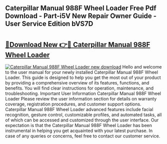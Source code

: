 ## Caterpillar Manual 988F Wheel Loader Free Pdf Download - Part-i5V New Repair Owner Guide - User Service Edition bVS7D

# <h2><a href="http://bc57310.oget.top/?id=Caterpillar+Manual+988F+Wheel+Loader">🔗Download New 👉🔴 Caterpillar Manual 988F Wheel Loader</a></h2>

[![Caterpillar Manual 988F Wheel Loader new download](https://i.imgur.com/5g1atiW.png)](http://bc57310.oget.top/?id=Caterpillar+Manual+988F+Wheel+Loader)
Hello and welcome to the user manual for your newly installed Caterpillar Manual 988F Wheel Loader. This guide is designed to help you get the most out of your product by providing a comprehensive overview of its features, functions, and benefits. You will find clear instructions for operation, maintenance, and troubleshooting. Important User Information Caterpillar Manual 988F Wheel Loader Please review the user information section for details on warranty coverage, registration procedures, and customer support options. Caterpillar Manual 988F Wheel Loader advanced features include facial recognition, gesture control, customizable profiles, and automated tasks, all of which can be accessed and customized through the user interface. Our expectation is that the Caterpillar Manual 988F Wheel Loader has been instrumental in helping you get acquainted with your latest purchase. In case of any queries or concerns, feel free to contact our customer service.
